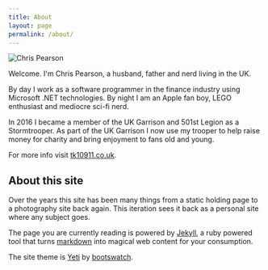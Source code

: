 ```yaml
---
title: About
layout: page
permalink: /about/
---
```

<img class="pull-right padded"
     title="Chris Pearson"
	 alt="Chris Pearson"
	 src="/images/About-150x150.jpg"
	 srcset="/images/About-150x150.jpg 1x, /images/About-150x150-2x.jpg 2x" />

Welcome. I'm Chris Pearson, a husband, father and nerd living in the UK.

By day I work as a software programmer in the finance industry using Microsoft .NET technologies. By night I am an Apple fan boy, LEGO enthusiast and mediocre sci-fi nerd.

In 2016 I became a member of the UK Garrison and 501st Legion as a Stormtrooper.  As part of the UK Garrison I now use my trooper to help raise money for charity and bring enjoyment to fans old and young.  

For more info visit [tk10911.co.uk](http://www.tk10911.co.uk).

## About this site

Over the years this site has been many things from a static holding page to a photography site back again.  This iteration sees it back as a personal site where any subject goes.

The page you are currently reading is powered by [Jekyll](http://jekyllrb.com/), a ruby powered tool that turns [markdown](http://daringfireball.net/projects/markdown/) into magical web content for your consumption.

The site theme is [Yeti][yeti] by [bootswatch][bootswatch].

[yeti]: http://bootswatch.com/yeti
[bootswatch]: http://bootswatch.com
